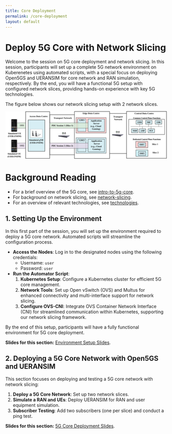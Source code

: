 ```yaml
---
title: Core Deployment
permalink: /core-deployment
layout: default
---
```


# **Deploy 5G Core with Network Slicing**  

Welcome to the session on 5G core deployment and network slicing. In this session, participants will set up a complete 5G network environment on Kuberenetes using automated scripts, with a special focus on deploying Open5GS and UERANSIM for core network and RAN simulation, respectively. By the end, you will have a functional 5G setup with configured network slices, providing hands-on experience with key 5G technologies.

The figure below shows our network slicing setup with 2 network slices.

![slicing-setup](images/slicing-november-2024.png)

# **Background Reading**
- For a brief overview of the 5G core, see [intro-to-5g-core](intro-to-5g-core.md).
- For background on network slicing, see [network-slicing](network-slicing.md).
- For an overview of relevant technologies, see [technologies](technologies.md).

## **1. Setting Up the Environment**  


In this first part of the session, you will set up the environment required to deploy a 5G core network. Automated scripts will streamline the configuration process.

- **Access the Nodes**: Log in to the designated nodes using the following credentials:
    - Username: `user`
    - Password: `user`
- **Run the Automator Script**:
    1. **Kubernetes Setup**: Configure a Kubernetes cluster for efficient 5G core management.
    2. **Network Tools**: Set up Open vSwitch (OVS) and Multus for enhanced connectivity and multi-interface support for network slicing.
    3. **Configure OVS-CNI**: Integrate OVS Container Network Interface (CNI) for streamlined communication within Kubernetes, supporting our network slicing framework.

By the end of this setup, participants will have a fully functional environment for 5G core deployment.

**Slides for this section:** [Environment Setup Slides](https://niloysh.github.io/testbed-automator/slides.pdf).




## **2. Deploying a 5G Core Network with Open5GS and UERANSIM**

This section focuses on deploying and testing a 5G core network with network slicing:

1. **Deploy a 5G Core Network**: Set up two network slices.
2. **Simulate a RAN and UEs**: Deploy UERANSIM for RAN and user equipment simulation.
3. **Subscriber Testing**: Add two subscribers (one per slice) and conduct a ping test.

**Slides for this section:** [5G Core Deployment Slides](https://niloysh.github.io/open5gs-k8s/slides.pdf).